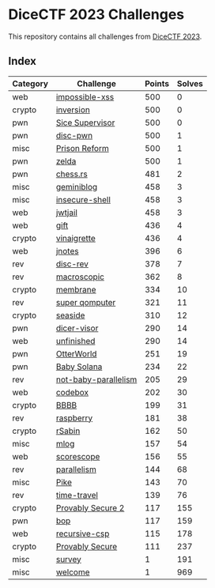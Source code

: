 # DiceCTF 2023 Challenges

This repository contains all challenges from [DiceCTF 2023](https://2023.ctf.dicega.ng).

## Index

| Category | Challenge                                        | Points | Solves |
| -------- | ------------------------------------------------ | ------ | ------ |
| web      | [impossible-xss](web/impossible-xss)             | 500    | 0      |
| crypto   | [inversion](crypto/he-matrix-inverse)            | 500    | 0      |
| pwn      | [Sice Supervisor](pwn/sice-supervisor)           | 500    | 0      |
| pwn      | [disc-pwn](pwn/disc-pwn)                         | 500    | 1      |
| misc     | [Prison Reform](misc/prison-reform)              | 500    | 1      |
| pwn      | [zelda](pwn/term-zelda)                          | 500    | 1      |
| pwn      | [chess.rs](pwn/chessrs)                          | 481    | 2      |
| misc     | [geminiblog](misc/geminiblog)                    | 458    | 3      |
| misc     | [insecure-shell](misc/insecure-shell)            | 458    | 3      |
| web      | [jwtjail](web/jwtjail)                           | 458    | 3      |
| web      | [gift](web/gift)                                 | 436    | 4      |
| crypto   | [vinaigrette](crypto/vinaigrette)                | 436    | 4      |
| web      | [jnotes](web/jnotes)                             | 396    | 6      |
| rev      | [disc-rev](rev/disc-rev)                         | 378    | 7      |
| rev      | [macroscopic](rev/macroscopic)                   | 362    | 8      |
| crypto   | [membrane](crypto/membrane)                      | 334    | 10     |
| rev      | [super qomputer](rev/quantum-super-qomputer)     | 321    | 11     |
| crypto   | [seaside](crypto/seaside)                        | 310    | 12     |
| pwn      | [dicer-visor](pwn/dicer-visor)                   | 290    | 14     |
| web      | [unfinished](web/unfinished)                     | 290    | 14     |
| pwn      | [OtterWorld](pwn/otterworld)                     | 251    | 19     |
| pwn      | [Baby Solana](pwn/baby-solana)                   | 234    | 22     |
| rev      | [not-baby-parallelism](rev/not-baby-parallelism) | 205    | 29     |
| web      | [codebox](web/codebox)                           | 202    | 30     |
| crypto   | [BBBB](crypto/bbbb)                              | 199    | 31     |
| rev      | [raspberry](rev/raspberry)                       | 181    | 38     |
| crypto   | [rSabin](crypto/rsabin)                          | 162    | 50     |
| misc     | [mlog](misc/mlog)                                | 157    | 54     |
| web      | [scorescope](web/scorescope)                     | 156    | 55     |
| rev      | [parallelism](rev/parallelism)                   | 144    | 68     |
| misc     | [Pike](misc/pike)                                | 143    | 70     |
| rev      | [time-travel](rev/time-travel)                   | 139    | 76     |
| crypto   | [Provably Secure 2](crypto/provably-secure-2)    | 117    | 155    |
| pwn      | [bop](pwn/bop)                                   | 117    | 159    |
| web      | [recursive-csp](web/recursive-csp)               | 115    | 178    |
| crypto   | [Provably Secure](crypto/provably-secure)        | 111    | 237    |
| misc     | [survey](misc/survey)                            | 1      | 191    |
| misc     | [welcome](misc/welcome)                          | 1      | 969    |
